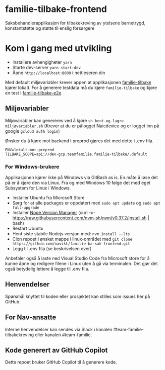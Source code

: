 # familie-tilbake-frontend

Saksbehandlerapplikasjon for tilbakekreving av ytelsene barnetrygd, konstantstøtte og støtte til enslig forsørgere

# Kom i gang med utvikling

* Installere avhengigheter `yarn`
* Starte dev-server `yarn start:dev`
* Åpne `http://localhost:8000` i nettleseren din

Med default miljøvariabler krever appen at applikasjonen [familie-tilbake](https://github.com/navikt/familie-tilbake) kjører lokalt.
For å generere testdata må du kjøre `familie-tilbake` og kjøre en test i [familie-tilbake-e2e](https://github.com/navikt/familie-tilbake-e2e)

## Miljøvariabler

Miljøvariabler kan genereres ved å kjøre `sh hent-og-lagre-miljøvariabler.sh` (Krever at du er pålogget Naicdevice og er logget inn på google `gcloud auth login`)

Ønsker du å kjøre mot backend i preprod gjøres det med dette i .env fila.
```
ENV=lokalt-mot-preprod
TILBAKE_SCOPE=api://dev-gcp.teamfamilie.familie-tilbake/.default
```

### For Windows-brukere

Applikasjonen kjører ikke på Windows via GitBash as is. En måte å løse det på er å kjøre den via Linux.
Fra og med Windows 10 følge det med eget Subsystem for Linux i Windows.

* Installer Ubuntu fra Microsoft Store
* Sørg for at alle packages er oppdatert  med `sudo apt update` og `sudo apt full-upgrade`
* Installer [Node Version Manager](https://github.com/nvm-sh/nvm#installing-and-updating) (curl -o- https://raw.githubusercontent.com/nvm-sh/nvm/v0.37.2/install.sh | bash)
* Restart Ubuntu
* Hent siste stabile Nodejs versjon med: `nvm install --lts`
* Clon repoet i ønsket mappe i linux-området med `git clone https://github.com/navikt/familie-ba-sak-frontend.git`
* Legg til .env fila (se beskrivelsen over)

Anbefaler også å laste ned Visual Studio Code fra Microsoft store for å kunne åpne og redigere filene i Linux uten å gå via terminalen. Det gjør det også betydelig lettere å legge til .env fila.

## Henvendelser

Spørsmål knyttet til koden eller prosjektet kan stilles som issues her på GitHub.

## For Nav-ansatte

Interne henvendelser kan sendes via Slack i kanalen #team-familie-tilbakekreving eller kanalen #team-familie.

## Kode generert av GitHub Copilot

Dette repoet bruker GitHub Copilot til å generere kode.
